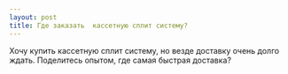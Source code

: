 ```yaml
---
layout: post 
title: Где заказать  кассетную сплит систему? 
--- 
```

Хочу купить  кассетную сплит систему, но везде доставку очень долго ждать. Поделитесь опытом, где самая быстрая доставка?